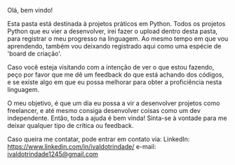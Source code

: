 Olá, bem vindo!

Esta pasta está destinada à projetos práticos em Python. Todos os projetos Python que eu vier a desenvolver, irei fazer o upload dentro desta pasta, para registrar o meu progresso na linguagem. Ao mesmo tempo em que vou aprendendo, também vou deixando registrado aqui como uma espécie de 'board de criação'.

Caso você esteja visitando com a intenção de ver o que estou fazendo, peço por favor que me dê um feedback do que está achando dos códigos, e se existe algo em que eu possa melhorar para obter a proficiência nesta linguagem. 

O meu objetivo, é que um dia eu possa a vir a desenvolver projetos como freelancer, e até mesmo consiga desenvolver coisas como um dev independente. Então, toda a ajuda é bem vinda! Sinta-se à vontade para me deixar qualquer tipo de crítica ou feedback.

Caso queira me contatar, pode entrar em contato via:
LinkedIn: https://www.linkedin.com/in/ivaldotrindade/
e-mail: ivaldotrindade1245@gmail.com
